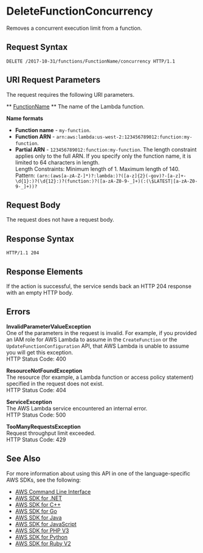 # DeleteFunctionConcurrency<a name="API_DeleteFunctionConcurrency"></a>

Removes a concurrent execution limit from a function\.

## Request Syntax<a name="API_DeleteFunctionConcurrency_RequestSyntax"></a>

```
DELETE /2017-10-31/functions/FunctionName/concurrency HTTP/1.1
```

## URI Request Parameters<a name="API_DeleteFunctionConcurrency_RequestParameters"></a>

The request requires the following URI parameters\.

 ** [FunctionName](#API_DeleteFunctionConcurrency_RequestSyntax) **   <a name="SSS-DeleteFunctionConcurrency-request-FunctionName"></a>
The name of the Lambda function\.  

**Name formats**
+  **Function name** \- `my-function`\.
+  **Function ARN** \- `arn:aws:lambda:us-west-2:123456789012:function:my-function`\.
+  **Partial ARN** \- `123456789012:function:my-function`\.
The length constraint applies only to the full ARN\. If you specify only the function name, it is limited to 64 characters in length\.  
Length Constraints: Minimum length of 1\. Maximum length of 140\.  
Pattern: `(arn:(aws[a-zA-Z-]*)?:lambda:)?([a-z]{2}(-gov)?-[a-z]+-\d{1}:)?(\d{12}:)?(function:)?([a-zA-Z0-9-_]+)(:(\$LATEST|[a-zA-Z0-9-_]+))?` 

## Request Body<a name="API_DeleteFunctionConcurrency_RequestBody"></a>

The request does not have a request body\.

## Response Syntax<a name="API_DeleteFunctionConcurrency_ResponseSyntax"></a>

```
HTTP/1.1 204
```

## Response Elements<a name="API_DeleteFunctionConcurrency_ResponseElements"></a>

If the action is successful, the service sends back an HTTP 204 response with an empty HTTP body\.

## Errors<a name="API_DeleteFunctionConcurrency_Errors"></a>

 **InvalidParameterValueException**   
One of the parameters in the request is invalid\. For example, if you provided an IAM role for AWS Lambda to assume in the `CreateFunction` or the `UpdateFunctionConfiguration` API, that AWS Lambda is unable to assume you will get this exception\.  
HTTP Status Code: 400

 **ResourceNotFoundException**   
The resource \(for example, a Lambda function or access policy statement\) specified in the request does not exist\.  
HTTP Status Code: 404

 **ServiceException**   
The AWS Lambda service encountered an internal error\.  
HTTP Status Code: 500

 **TooManyRequestsException**   
Request throughput limit exceeded\.  
HTTP Status Code: 429

## See Also<a name="API_DeleteFunctionConcurrency_SeeAlso"></a>

For more information about using this API in one of the language\-specific AWS SDKs, see the following:
+  [AWS Command Line Interface](https://docs.aws.amazon.com/goto/aws-cli/lambda-2015-03-31/DeleteFunctionConcurrency) 
+  [AWS SDK for \.NET](https://docs.aws.amazon.com/goto/DotNetSDKV3/lambda-2015-03-31/DeleteFunctionConcurrency) 
+  [AWS SDK for C\+\+](https://docs.aws.amazon.com/goto/SdkForCpp/lambda-2015-03-31/DeleteFunctionConcurrency) 
+  [AWS SDK for Go](https://docs.aws.amazon.com/goto/SdkForGoV1/lambda-2015-03-31/DeleteFunctionConcurrency) 
+  [AWS SDK for Java](https://docs.aws.amazon.com/goto/SdkForJava/lambda-2015-03-31/DeleteFunctionConcurrency) 
+  [AWS SDK for JavaScript](https://docs.aws.amazon.com/goto/AWSJavaScriptSDK/lambda-2015-03-31/DeleteFunctionConcurrency) 
+  [AWS SDK for PHP V3](https://docs.aws.amazon.com/goto/SdkForPHPV3/lambda-2015-03-31/DeleteFunctionConcurrency) 
+  [AWS SDK for Python](https://docs.aws.amazon.com/goto/boto3/lambda-2015-03-31/DeleteFunctionConcurrency) 
+  [AWS SDK for Ruby V2](https://docs.aws.amazon.com/goto/SdkForRubyV2/lambda-2015-03-31/DeleteFunctionConcurrency) 